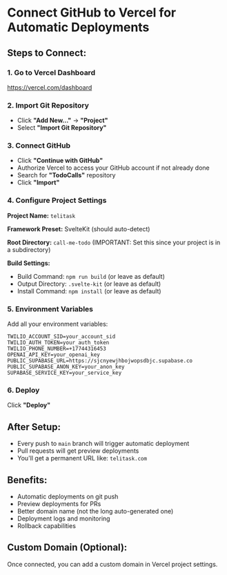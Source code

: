 # Connect GitHub to Vercel for Automatic Deployments

## Steps to Connect:

### 1. Go to Vercel Dashboard
https://vercel.com/dashboard

### 2. Import Git Repository
- Click **"Add New..."** → **"Project"**
- Select **"Import Git Repository"**

### 3. Connect GitHub
- Click **"Continue with GitHub"**
- Authorize Vercel to access your GitHub account if not already done
- Search for **"TodoCalls"** repository
- Click **"Import"**

### 4. Configure Project Settings

**Project Name:** `telitask`

**Framework Preset:** SvelteKit (should auto-detect)

**Root Directory:** `call-me-todo` (IMPORTANT: Set this since your project is in a subdirectory)

**Build Settings:**
- Build Command: `npm run build` (or leave as default)
- Output Directory: `.svelte-kit` (or leave as default)
- Install Command: `npm install` (or leave as default)

### 5. Environment Variables
Add all your environment variables:

```
TWILIO_ACCOUNT_SID=your_account_sid
TWILIO_AUTH_TOKEN=your_auth_token
TWILIO_PHONE_NUMBER=+17744316453
OPENAI_API_KEY=your_openai_key
PUBLIC_SUPABASE_URL=https://sjcnyewjhbojwopsdbjc.supabase.co
PUBLIC_SUPABASE_ANON_KEY=your_anon_key
SUPABASE_SERVICE_KEY=your_service_key
```

### 6. Deploy
Click **"Deploy"**

## After Setup:
- Every push to `main` branch will trigger automatic deployment
- Pull requests will get preview deployments
- You'll get a permanent URL like: `telitask.com`

## Benefits:
- Automatic deployments on git push
- Preview deployments for PRs
- Better domain name (not the long auto-generated one)
- Deployment logs and monitoring
- Rollback capabilities

## Custom Domain (Optional):
Once connected, you can add a custom domain in Vercel project settings.